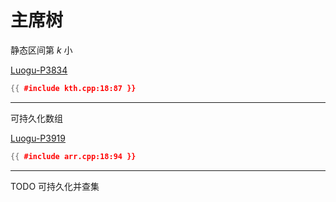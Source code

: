 # 主席树

静态区间第 $k$ 小

[Luogu-P3834](https://www.luogu.com.cn/problem/P3834)

```cpp
{{ #include kth.cpp:18:87 }}
```

---

可持久化数组

[Luogu-P3919](https://www.luogu.com.cn/problem/P3919)

```cpp
{{ #include arr.cpp:18:94 }}
```

---

TODO 可持久化并查集
